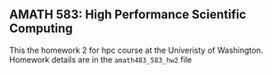 <h2> AMATH 583: High Performance Scientific Computing </h2>
This the homework 2 for hpc course at the Univeristy of Washington. Homework details are in the <code>amath483_583_hw2</code> file 
